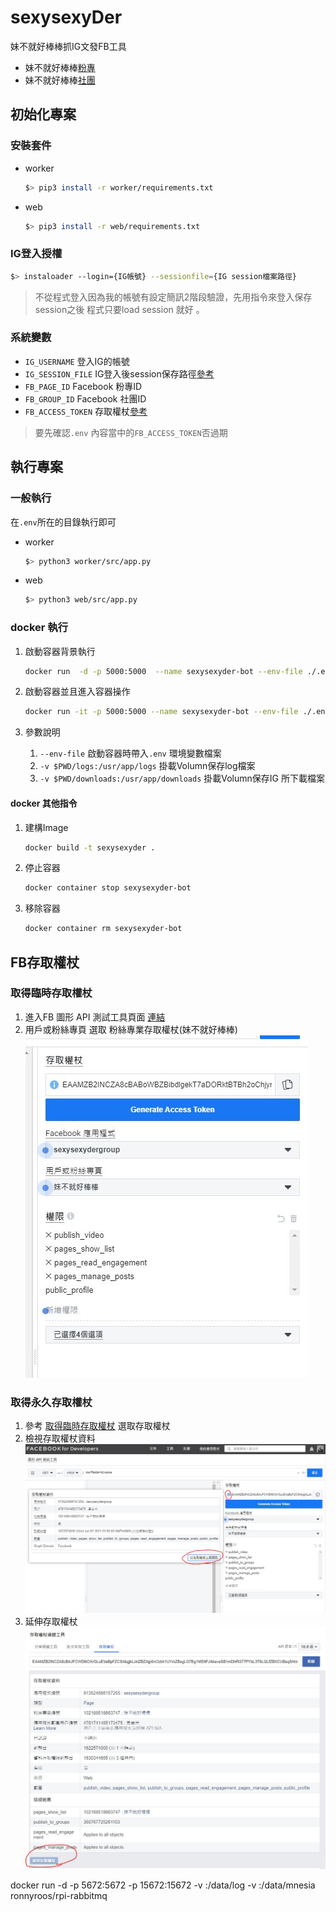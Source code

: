 # sexysexyDer 
妹不就好棒棒抓IG文發FB工具
- 妹不就好棒棒[粉專](https://www.facebook.com/sexysexyDer)
- 妹不就好棒棒[社團](https://www.facebook.com/groups/sexysexyder)

## 初始化專案
### 安裝套件
- worker
    ```bash
    $> pip3 install -r worker/requirements.txt
    ```
- web
    ```bash
    $> pip3 install -r web/requirements.txt
    ```
### IG登入授權
```bash
$> instaloader --login={IG帳號} --sessionfile={IG session檔案路徑}
```
> 不從程式登入因為我的帳號有設定簡訊2階段驗證，先用指令來登入保存session之後 程式只要load session 就好 。

### 系統變數
- `IG_USERNAME` 登入IG的帳號
- `IG_SESSION_FILE`  IG登入後session保存路徑[參考](#IG登入授權) 
- `FB_PAGE_ID` Facebook 粉專ID
- `FB_GROUP_ID` Facebook 社團ID
- `FB_ACCESS_TOKEN` 存取權杖[參考](#FB存取權杖) 
> 要先確認`.env` 內容當中的`FB_ACCESS_TOKEN`否過期


## 執行專案

### 一般執行
在`.env`所在的目錄執行即可
- worker
    ```bash
    $> python3 worker/src/app.py
    ```
- web
    ```bash
    $> python3 web/src/app.py
    ```

### docker 執行
1. 啟動容器背景執行
    ```bash
    docker run  -d -p 5000:5000  --name sexysexyder-bot --env-file ./.env -v $PWD/logs:/usr/app/logs -v $PWD/downloads:/usr/app/downloads sexysexyder
    ```

2. 啟動容器並且進入容器操作
    ```bash
    docker run -it -p 5000:5000 --name sexysexyder-bot --env-file ./.env -v $PWD/logs:/usr/app/logs -v $PWD/downloads:/usr/app/downloads sexysexyder /bin/bash
    ```
3. 參數說明
    1. `--env-file` 啟動容器時帶入`.env` 環境變數檔案
    2. `-v $PWD/logs:/usr/app/logs` 掛載Volumn保存log檔案
    3. `-v $PWD/downloads:/usr/app/downloads` 掛載Volumn保存IG 所下載檔案
#### docker 其他指令
1. 建構Image
    ```bash
    docker build -t sexysexyder .
    ```
2. 停止容器
    ```bash
    docker container stop sexysexyder-bot
    ``` 
2. 移除容器
    ```bash
    docker container rm sexysexyder-bot 
    ``` 



## FB存取權杖
### 取得臨時存取權杖
1. 進入FB 圖形 API 測試工具頁面 [連結](https://developers.facebook.com/tools/explorer/913524566157255/)
2. 用戶或粉絲專頁 選取 粉絲專業存取權杖(妹不就好棒棒)<br>![Alt text](document/存取權杖.JPG)


### 取得永久存取權杖
1. 參考  [取得臨時存取權杖](#取得臨時存取權杖) 選取存取權杖
2. 檢視存取權杖資料 <br>![Alt text](document/長期存取權杖1.JPG)
3. 延伸存取權杖<br>![Alt text](document/長期存取權杖2.JPG)



docker run -d -p 5672:5672 -p 15672:15672 -v <log-dir>:/data/log -v <data-dir>:/data/mnesia ronnyroos/rpi-rabbitmq